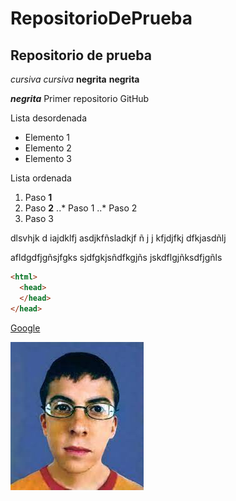 # RepositorioDePrueba
## Repositorio de prueba
*cursiva* _cursiva_
**negrita** __negrita__

_**negrita**_
Primer repositorio GitHub

Lista desordenada
+ Elemento 1
+ Elemento 2
+ Elemento 3

Lista ordenada
1. Paso **1**
2. Paso **2**
..* Paso 1
..* Paso 2
3. Paso 3

dlsvhjk  d iajdklfj asdjkfñsladkjf ñ j j kfjdjfkj dfkjasdñlj 

afldgdfjgñsjfgks sjdfgkjsñdfkgjñs jskdflgjñksdfjgñls

```html
<html>
  <head>
  </head>
</head>
```
[Google](http://www.google.com "Titulo opcional")

![Gatito](https://github.com/polettex/RepositorioDePrueba/blob/main/mclovinjesucristo.jpg "Imagen de McLovin")
